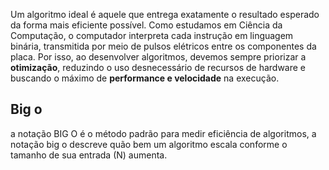 Um algoritmo ideal é aquele que entrega exatamente o resultado esperado da forma mais eficiente possível. Como estudamos em Ciência da Computação, o computador interpreta cada instrução em linguagem binária, transmitida por meio de pulsos elétricos entre os componentes da placa. Por isso, ao desenvolver algoritmos, devemos sempre priorizar a **otimização**, reduzindo o uso desnecessário de recursos de hardware e buscando o máximo de **performance e velocidade** na execução.

## Big o 

a notação BIG O é o método padrão para medir eficiência de algoritmos, a notação big o descreve quão bem um algoritmo escala conforme o tamanho de sua entrada (N) aumenta.
